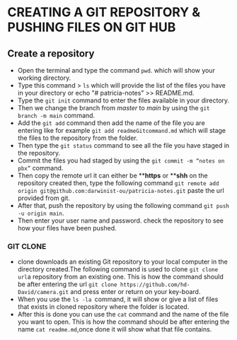 # CREATING A GIT REPOSITORY & PUSHING FILES ON GIT HUB
## Create a repository
- Open the terminal and type the command ```pwd```. which will show your working directory.
- Type this command > ```ls``` which will provide the list of the files you have in your directory or echo "# patricia-notes" >> README.md. 
- Type the ```git init``` command to enter the files available  in your directory.
- Then we change the branch from _master_ to _main_ by using the ```git branch -m main``` command. 
- Add the ```git add``` command then add the name of the file you are entering like for example ```git add readmeGitcommand.md``` which will  stage the files to the repository from the folder. 
- Then type the ```git status``` command to see all the file you have staged in the repository.
- Commit the files you had staged by using the `git commit -m “notes on pbx”` command.
- Then copy the remote url it can either be ****https** or ****shh** on the repository created then, type the following command ```git remote add origin git@github.com:darwinist-ou/patricia-notes.git```  paste the url provided from git.
- After that, push the  repository by using the following command ```git push -u origin main```.
- Then enter your user name and password. check the repository to see how your files have been pushed.
 ### GIT CLONE 
 - clone downloads an existing Git repository to your local computer in the directory created.The following command is used to clone ```git clone url```a repository from an existing one. This is how the command should be after entering the url ```git clone https://github.com/hd-David/camera.git``` and press enter or return on your key-board.
- When you use the ```ls -la ```command, it will show or give a list of files that exists in cloned repository where the folder is located.
- After this is done you can use the ```cat``` command and the name of the file you want to open. This is how the command should be after entering the name ```cat readme.md```,once done it will show what that file contains.

